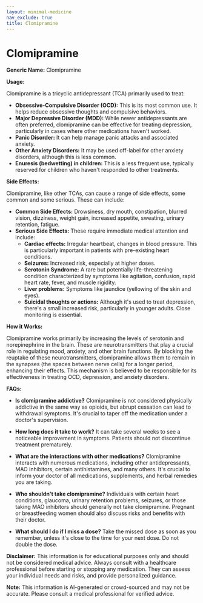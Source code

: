 ```yaml
---
layout: minimal-medicine
nav_exclude: true
title: Clomipramine
---
```


# Clomipramine

**Generic Name:** Clomipramine

**Usage:**

Clomipramine is a tricyclic antidepressant (TCA) primarily used to treat:

* **Obsessive-Compulsive Disorder (OCD):** This is its most common use.  It helps reduce obsessive thoughts and compulsive behaviors.
* **Major Depressive Disorder (MDD):** While newer antidepressants are often preferred, clomipramine can be effective for treating depression, particularly in cases where other medications haven't worked.
* **Panic Disorder:** It can help manage panic attacks and associated anxiety.
* **Other Anxiety Disorders:** It may be used off-label for other anxiety disorders, although this is less common.
* **Enuresis (bedwetting) in children:** This is a less frequent use, typically reserved for children who haven't responded to other treatments.


**Side Effects:**

Clomipramine, like other TCAs, can cause a range of side effects, some common and some serious.  These can include:

* **Common Side Effects:** Drowsiness, dry mouth, constipation, blurred vision, dizziness, weight gain, increased appetite, sweating, urinary retention, fatigue.
* **Serious Side Effects:** These require immediate medical attention and include:
    * **Cardiac effects:** Irregular heartbeat, changes in blood pressure.  This is particularly important in patients with pre-existing heart conditions.
    * **Seizures:**  Increased risk, especially at higher doses.
    * **Serotonin Syndrome:** A rare but potentially life-threatening condition characterized by symptoms like agitation, confusion, rapid heart rate, fever, and muscle rigidity.
    * **Liver problems:**  Symptoms like jaundice (yellowing of the skin and eyes).
    * **Suicidal thoughts or actions:** Although it's used to treat depression, there's a small increased risk, particularly in younger adults.  Close monitoring is essential.


**How it Works:**

Clomipramine works primarily by increasing the levels of serotonin and norepinephrine in the brain. These are neurotransmitters that play a crucial role in regulating mood, anxiety, and other brain functions.  By blocking the reuptake of these neurotransmitters, clomipramine allows them to remain in the synapses (the spaces between nerve cells) for a longer period, enhancing their effects.  This mechanism is believed to be responsible for its effectiveness in treating OCD, depression, and anxiety disorders.


**FAQs:**

* **Is clomipramine addictive?**  Clomipramine is not considered physically addictive in the same way as opioids, but abrupt cessation can lead to withdrawal symptoms.  It's crucial to taper off the medication under a doctor's supervision.

* **How long does it take to work?** It can take several weeks to see a noticeable improvement in symptoms.  Patients should not discontinue treatment prematurely.

* **What are the interactions with other medications?** Clomipramine interacts with numerous medications, including other antidepressants, MAO inhibitors, certain antihistamines, and many others. It's crucial to inform your doctor of all medications, supplements, and herbal remedies you are taking.

* **Who shouldn't take clomipramine?** Individuals with certain heart conditions, glaucoma, urinary retention problems, seizures, or those taking MAO inhibitors should generally not take clomipramine.  Pregnant or breastfeeding women should also discuss risks and benefits with their doctor.

* **What should I do if I miss a dose?** Take the missed dose as soon as you remember, unless it's close to the time for your next dose.  Do not double the dose.

**Disclaimer:** This information is for educational purposes only and should not be considered medical advice.  Always consult with a healthcare professional before starting or stopping any medication.  They can assess your individual needs and risks, and provide personalized guidance.


**Note:** This information is AI-generated or crowd-sourced and may not be accurate. Please consult a medical professional for verified advice.